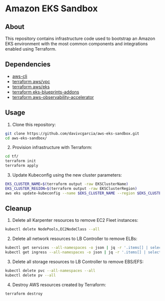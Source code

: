# Amazon EKS Sandbox

## About

This repository contains infrastructure code used to bootstrap an Amazon EKS environment with the most common components and integrations enabled using Terraform.

## Dependencies

- [aws-cli](https://aws.amazon.com/cli/)
- [terraform aws/vpc](https://registry.terraform.io/modules/terraform-aws-modules/vpc/aws/latest)
- [terraform aws/eks](https://registry.terraform.io/modules/terraform-aws-modules/eks/aws/latest)
- [terraform eks-blueprints-addons](https://aws-ia.github.io/terraform-aws-eks-blueprints-addons/main/amazon-eks-addons/)
- [terraform aws-observability-accelerator](https://aws-observability.github.io/terraform-aws-observability-accelerator/)

## Usage

1. Clone this repository:

```bash
git clone https://github.com/davivcgarcia/aws-eks-sandbox.git
cd aws-eks-sandbox/
```

2. Provision infrastructure with Terraform:

```bash
cd tf/
terraform init
terraform apply
```

3. Update Kubeconfig using the new cluster parameters:

```bash
EKS_CLUSTER_NAME=$(terraform output -raw EKSClusterName)
EKS_CLUSTER_REGION=$(terraform output -raw EKSClusterRegion)
aws eks update-kubeconfig --name $EKS_CLUSTER_NAME --region $EKS_CLUSTER_REGION
```

## Cleanup

1. Delete all Karpenter resources to remove EC2 Fleet instances:

```bash
kubectl delete NodePools,EC2NodeClass --all
```

2. Delete all network resources to LB Controller to remove ELBs:

```bash
kubectl get services --all-namespaces -o json | jq -r '.items[] | select(.spec.type == "LoadBalancer") | .metadata.name + " " + .metadata.namespace' | while read name namespace; do kubectl delete service $name -n $namespace; done
kubectl get ingress --all-namespaces -o json | jq -r '.items[] | select(.spec.ingressClassName == "alb") | .metadata.namespace + " " + .metadata.name' | while read name namespace; do kubectl delete ingress $name -n $namespace; done
```

3. Delete all storage resources to LB Controller to remove EBS/EFS:

```bash
kubectl delete pvc --all-namespaces --all
kubectl delete pv --all
```

4. Destroy AWS resources created by Terraform:

```bash
terraform destroy
```